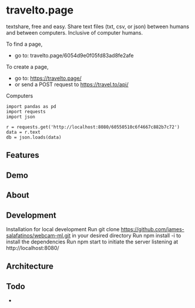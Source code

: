 # travelto.page

textshare, free and easy. Share text files (txt, csv, or json) between humans and between computers. Inclusive of computer humans.

To find a page,

- go to: travelto.page/6054d9e0f05fd83ad8fe2afe

To create a page,

- go to: https://travelto.page/
- or send a POST request to https://travel.to/api/


Computers
```
import pandas as pd 
import requests
import json

r = requests.get('http://localhost:8080/60550510c6f4667c882b7c72')
data = r.text
db = json.loads(data)
```

## Features

## Demo

## About

## Development

Installation for local development
Run git clone https://github.com/james-salafatinos/webcam-ml.git in your desired directory
Run npm install -i to install the dependencies
Run npm start to initiate the server listening at http://localhost:8080/

## Architecture

## Todo

-
